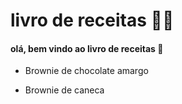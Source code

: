 # livro de receitas :man_cook:


#### olá, bem vindo ao livro de receitas :wave:

- Brownie de chocolate amargo

- Brownie de caneca 
